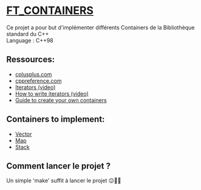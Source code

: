 # [FT_CONTAINERS](https://cdn.intra.42.fr/pdf/pdf/34621/fr.subject.pdf)

Ce projet a pour but d'implémenter différents Containers de la Bibliothèque standard du C++  
Language : C++98

## Ressources: <br/> 
<ul>
  <li><a href="https://www.cplusplus.com">cplusplus.com</a></li>
  <li><a href="https://cppreference.com">cppreference.com</a></li>
  <li><a href="https://www.youtube.com/watch?v=SgcHcbQ0RCQ">Iterators (video)</a></li>
  <li><a href="https://www.youtube.com/watch?v=F9eDv-YIOQ0">How to write iterators (video)</a></li>
  <li><a href="https://stdcxx.apache.org/doc/stdlibug/16-3.html">Guide to create your own containers</a></li>
</ul>

## Containers to implement:<br/>
<ul>
  <li><a href="https://www.cplusplus.com/reference/vector/vector/?kw=vector">Vector</a></li>
  <li><a href="https://www.cplusplus.com/reference/map/map/?kw=map">Map</a></li>
  <li><a href="https://www.cplusplus.com/reference/stack/stack/?kw=stack">Stack</a></li>
</ul>

## Comment lancer le projet ?
Un simple 'make' suffit à lancer le projet 😉🧑‍💻  
